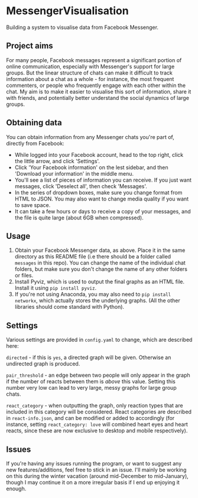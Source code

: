 # MessengerVisualisation
Building a system to visualise data from Facebook Messenger.

## Project aims

For many people, Facebook messages represent a significant portion of online communication, especially with Messenger's support for large groups. But the linear structure of chats can make it difficult to track information about a chat as a whole - for instance, the most frequent commenters, or people who frequently engage with each other within the chat. My aim is to make it easier to visualise this sort of information, share it with friends, and potentially better understand the social dynamics of large groups.

## Obtaining data

You can obtain information from any Messenger chats you're part of, directly from Facebook:

* While logged into your Facebook account, head to the top right, click the little arrow, and click 'Settings'.
* Click 'Your Facebook information' on the lest sidebar, and then 'Download your information' in the middle menu.
* You'll see a list of pieces of information you can receive. If you just want messages, click 'Deselect all', then check 'Messages'.
* In the series of dropdown boxes, make sure you change format from HTML to JSON. You may also want to change media quality if you want to save space.
* It can take a few hours or days to receive a copy of your messages, and the file is quite large (about 6GB when compressed).

## Usage

1. Obtain your Facebook Messenger data, as above. Place it in the same directory as this README file (i.e there should be a folder called `messages` in this repo). You can change the name of the individual chat folders, but make sure you don't change the name of any other folders or files.
2. Install Pyviz, which is used to output the final graphs as an HTML file. Install it using `pip install pyviz`.
3. If you're not using Anaconda, you may also need to `pip install networkx`, which actually stores the underlying graphs. (All the other libraries should come standard with Python).

## Settings

Various settings are provided in `config.yaml` to change, which are described here:

`directed` - if this is `yes`, a directed graph will be given. Otherwise an undirected graph is produced.

`pair_threshold` - an edge between two people will only appear in the graph if the number of reacts between them is *above* this value. Setting this number very low can lead to very large, messy graphs for large group chats.

`react_category` - when outputting the graph, only reaction types that are included in this category will be considered. React categories are described in `react-info.json`, and can be modified or added to accordingly (for instance, setting `react_category: love` will combined heart eyes and heart reacts, since these are now exclusive to desktop and mobile respectively).


## Issues

If you're having any issues running the program, or want to suggest any new features/additions, feel free to stick in an issue. I'll mainly be working on this during the winter vacation (around mid-December to mid-January), though I may continue it on a more irregular basis if I end up enjoying it enough.

